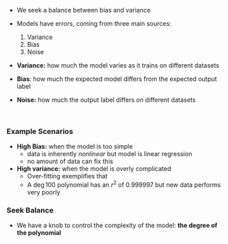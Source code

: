 - We seek a balance between bias and variance
- Models have errors, coming from three main sources:
	1. Variance
	2. Bias
	3. Noise

- **Variance:** how much the model varies as it trains on different datasets
- **Bias**: how much the expected model differs from the expected output label
- **Noise:** how much the output label differs on different datasets
<br>

### Example Scenarios
- **High Bias:** when the model is too simple
	- data is inherently *nonlinear* but model is linear regression
	- no amount of data can fix this
- **High variance:** when the model is overly complicated
	- Over-fitting exemplifies that 
	- A $\deg 100$ polynomial has an $r^2$ of $0.999997$ but new data performs very poorly 

### Seek Balance
- We have a knob to control the complexity of the model: **the degree of the polynomial**